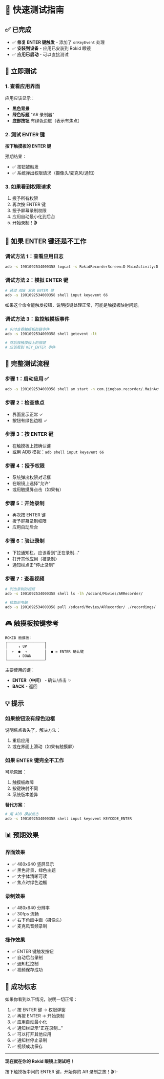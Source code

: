 # 🚀 快速测试指南

## ✅ 已完成

- ✅ **修复 ENTER 键触发** - 添加了 `onKeyEvent` 处理
- ✅ **安装到设备** - 应用已安装到 Rokid 眼镜
- ✅ **应用已启动** - 可以直接测试

## 🧪 立即测试

### 1. 查看应用界面

应用应该显示：
- **黑色背景**
- **绿色标题** "AR 录制器"
- **底部按钮** 有绿色边框（表示有焦点）

### 2. 测试 ENTER 键

**按下触摸板的 ENTER 键**

预期结果：
- ✅ 按钮被触发
- ✅ 系统弹出权限请求（摄像头/麦克风/通知）

### 3. 如果看到权限请求

1. 授予所有权限
2. 再次按 ENTER 键
3. 授予屏幕录制权限
4. 应用自动最小化到后台
5. 开始录制！🎬

## 🐛 如果 ENTER 键还是不工作

### 调试方法 1：查看应用日志

```bash
adb -s 1901092534000358 logcat -s RokidRecorderScreen:D MainActivity:D
```

### 调试方法 2：模拟 ENTER 键

```bash
# 通过 ADB 发送 ENTER 键
adb -s 1901092534000358 shell input keyevent 66
```

如果这个命令能触发按钮，说明按键处理正常，可能是触摸板映射问题。

### 调试方法 3：监控触摸板事件

```bash
# 实时查看触摸板按键事件
adb -s 1901092534000358 shell getevent -lt

# 然后按触摸板上的按键
# 应该看到 KEY_ENTER 事件
```

## 📱 完整测试流程

### 步骤 1：启动应用 ✅
```bash
adb -s 1901092534000358 shell am start -n com.jingbao.recorder/.MainActivity
```

### 步骤 2：检查焦点
- 界面显示正常 ✓
- 按钮有绿色边框 ✓

### 步骤 3：按 ENTER 键
- 在触摸板上按确认键
- 或用 ADB 模拟：`adb shell input keyevent 66`

### 步骤 4：授予权限
- 系统弹出权限对话框
- 在眼镜上选择"允许"
- 或用触摸屏点击（如果有）

### 步骤 5：开始录制
- 再次按 ENTER 键
- 授予屏幕录制权限
- 应用自动后台

### 步骤 6：验证录制
- 下拉通知栏，应该看到"正在录制..."
- 打开其他应用（被录制）
- 通知栏点击"停止录制"

### 步骤 7：查看视频
```bash
# 列出录制的视频
adb -s 1901092534000358 shell ls -lh /sdcard/Movies/ARRecorder/

# 拉取到电脑
adb -s 1901092534000358 pull /sdcard/Movies/ARRecorder/ ./recordings/
```

## 🎮 触摸板按键参考

```
ROKID 触摸板：
┌─────────────────┐
│     ↑ UP        │
│  ←  ●  →        │  ● = ENTER 确认键
│     ↓ DOWN      │
└─────────────────┘
```

主要使用的键：
- **ENTER（中间）** - 确认/点击 ✨
- **BACK** - 返回

## 💡 提示

### 如果按钮没有绿色边框
说明焦点丢失了，解决方法：
1. 重启应用
2. 或在界面上滑动（如果有触摸屏）

### 如果 ENTER 键完全不工作
可能原因：
1. 触摸板故障
2. 按键映射不同
3. 系统版本差异

**替代方案**：
```bash
# 用 ADB 模拟点击
adb -s 1901092534000358 shell input keyevent KEYCODE_ENTER
```

## 📊 预期效果

### 界面效果
- ✅ 480x640 竖屏显示
- ✅ 黑色背景，绿色主题
- ✅ 大字体清晰可读
- ✅ 焦点时绿色边框

### 录制效果
- ✅ 480x640 分辨率
- ✅ 30fps 流畅
- ✅ 右下角画中画（摄像头）
- ✅ 麦克风音频录制

### 操作效果
- ✅ ENTER 键触发按钮
- ✅ 自动后台录制
- ✅ 通知栏控制
- ✅ 视频保存成功

## 🎉 成功标志

如果你看到以下情况，说明一切正常：

1. ✅ 按 ENTER 键 → 权限弹窗
2. ✅ 再按 ENTER → 开始录制
3. ✅ 应用自动最小化
4. ✅ 通知栏显示"正在录制..."
5. ✅ 可以打开其他应用
6. ✅ 通知栏停止录制
7. ✅ 视频成功保存

---

**现在就在你的 Rokid 眼镜上测试吧！**

按下触摸板中间的 ENTER 键，开始你的 AR 录制之旅！🎬✨

